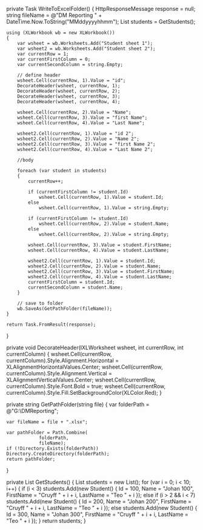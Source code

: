 private Task<HttpResponseMessage> WriteToExcelFolder()
{
	HttpResponseMessage response = null;
	string fileName = @"DM Reporting " + DateTime.Now.ToString("MMddyyyyhhmm");
	List<Student> students = GetStudents();

	using (XLWorkbook wb = new XLWorkbook())
	{
		var wsheet = wb.Worksheets.Add("Student sheet 1");
		var wsheet2 = wb.Worksheets.Add("Student sheet 2");
		var currentRow = 1;
		var currentFirstColumn = 0;
		var currentSecondColumn = string.Empty;

		// define header
		wsheet.Cell(currentRow, 1).Value = "id";
		DecorateHeader(wsheet, currentRow, 1);
		DecorateHeader(wsheet, currentRow, 2);
		DecorateHeader(wsheet, currentRow, 3);
		DecorateHeader(wsheet, currentRow, 4);

		wsheet.Cell(currentRow, 2).Value = "Name";
		wsheet.Cell(currentRow, 3).Value = "first Name";
		wsheet.Cell(currentRow, 4).Value = "Last Name";

		wsheet2.Cell(currentRow, 1).Value = "id 2";
		wsheet2.Cell(currentRow, 2).Value = "Name 2";
		wsheet2.Cell(currentRow, 3).Value = "first Name 2";
		wsheet2.Cell(currentRow, 4).Value = "Last Name 2";

		//body

		foreach (var student in students)
		{
			currentRow++;

			if (currentFirstColumn != student.Id)
				wsheet.Cell(currentRow, 1).Value = student.Id;
			else
				wsheet.Cell(currentRow, 1).Value = string.Empty;

			if (currentFirstColumn != student.Id)
				wsheet.Cell(currentRow, 2).Value = student.Name;
			else
				wsheet.Cell(currentRow, 2).Value = string.Empty;

			wsheet.Cell(currentRow, 3).Value = student.FirstName;
			wsheet.Cell(currentRow, 4).Value = student.LastName;

			wsheet2.Cell(currentRow, 1).Value = student.Id;
			wsheet2.Cell(currentRow, 2).Value = student.Name;
			wsheet2.Cell(currentRow, 3).Value = student.FirstName;
			wsheet2.Cell(currentRow, 4).Value = student.LastName;
			currentFirstColumn = student.Id;
			currentSecondColumn = student.Name;
		}

		// save to folder
		wb.SaveAs(GetPathFolder(fileName));
	}

	return Task.FromResult(response);
}

private void DecorateHeader(IXLWorksheet wsheet, int currentRow, int currentColumn)
{
	wsheet.Cell(currentRow, currentColumn).Style.Alignment.Horizontal = XLAlignmentHorizontalValues.Center;
	wsheet.Cell(currentRow, currentColumn).Style.Alignment.Vertical = XLAlignmentVerticalValues.Center;
	wsheet.Cell(currentRow, currentColumn).Style.Font.Bold = true;
	wsheet.Cell(currentRow, currentColumn).Style.Fill.SetBackgroundColor(XLColor.Red);
}

private string GetPathFolder(string file)
{
	var folderPath = @"G:\\DMReporting";

	var fileName = file + ".xlsx";

	var pathFolder = Path.Combine(
				folderPath,
				fileName);
	if (!Directory.Exists(folderPath)) Directory.CreateDirectory(folderPath);
	return pathFolder;
}

private List<Student> GetStudents()
{
	List<Student> students = new List<Student>();
	for (var i = 0; i < 10; i++)
	{
		if (i < 3)
			students.Add(new Student()
			{
				Id = 100,
				Name = "Johan 100",
				FirstName = "Cruyff " + i + i,
				LastName = "Teo " + i
			});
		else if (i > 2 && i < 7)
			students.Add(new Student()
			{
				Id = 200,
				Name = "Johan 200",
				FirstName = "Cruyff " + i + i,
				LastName = "Teo " + i
			});
		else
			students.Add(new Student()
			{
				Id = 300,
				Name = "Johan 300",
				FirstName = "Cruyff " + i + i,
				LastName = "Teo " + i
			});
	}
	return students;
}